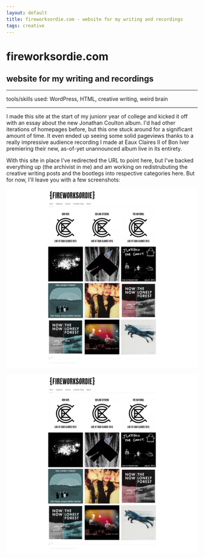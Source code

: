 ```yaml
---
layout: default
title: fireworksordie.com - website for my writing and recordings
tags: creative
---
```

# fireworksordie.com
## website for my writing and recordings
****
tools/skills used: WordPress, HTML, creative writing, weird brain 

****

I made this site at the start of my junionr year of college and kicked it off with an essay about the new Jonathan Coulton album. I'd had other iterations of homepages before, but this one stuck around for a significant amount of time. It even ended up seeing some solid pageviews thanks to a really impressive audience recording I made at Eaux Claires II of Bon Iver premiering their new, as-of-yet unannounced album live in its entirety.

With this site in place I've redirected the URL to point here, but I've backed everything up (the archivist in me) and am working on redistrubuting the creative writing posts and the bootlegs into respective categories here. But for now, I'll leave you with a few screenshots:

<a href="/assets/images/myprojects/creative/20110830/wp1-1200-min.png" target="_blank"> <img src="/assets/images/myprojects/creative/20110830/wp1-1200-min.png" target="_blank" alt="fireworksordie.com page 1" class="yc-img"> </a>

<a href="/assets/images/myprojects/creative/20110830/wp2-1200-min.png" target="_blank"> <img src="/assets/images/myprojects/creative/20110830/wp1-1200-min.png" target="_blank" alt="fireworksordie.com page 2" class="yc-img"> </a>
